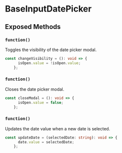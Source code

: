 # BaseInputDatePicker

## Exposed Methods

### `function()`
Toggles the visibility of the date picker modal.

```ts
const changeVisibility = (): void => {
      isOpen.value = !isOpen.value;
    };
```

### `function()`
Closes the date picker modal.

```ts
const closeModal = (): void => {
      isOpen.value = false;
    };
```

### `function()`
Updates the date value when a new date is selected.

```ts
const updateDate = (selectedDate: string): void => {
      date.value = selectedDate;
    };
```
